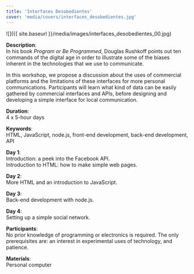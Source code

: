 ```yaml
---
title: 'Interfaces Desobedientes'
cover: 'media/covers/interfaces_desobedientes.jpg'
---
```

![]({{ site.baseurl }}/media/images/interfaces_desobedientes_00.jpg)

**Description**:  
In his book *Program or Be Programmed*, Douglas Rushkoff points out ten commands of the digital age in order to illustrate some of the biases inherent in the technologies that we use to communicate.

In this workshop, we propose a discussion about the uses of commercial platforms and the limitations of these interfaces for more personal communications. Participants will learn what kind of data can be easily gathered by commercial interfaces and APIs, before designing and developing a simple interface for local communication.

**Duration**:  
4 x 5-hour days

**Keywords**:  
HTML, JavaScript, node.js, front-end development, back-end development, API

**Day 1**:  
Introduction: a peek into the Facebook API.  
Introduction to HTML: how to make simple web pages.

**Day 2**:  
More HTML and an introduction to JavaScript.

**Day 3**:  
Back-end development with node.js.

**Day 4**:  
Setting up a simple social network.

**Participants**:  
No prior knowledge of programming or electronics is required. The only prerequisites are: an interest in experimental uses of technology, and patience.

**Materials**:  
Personal computer
